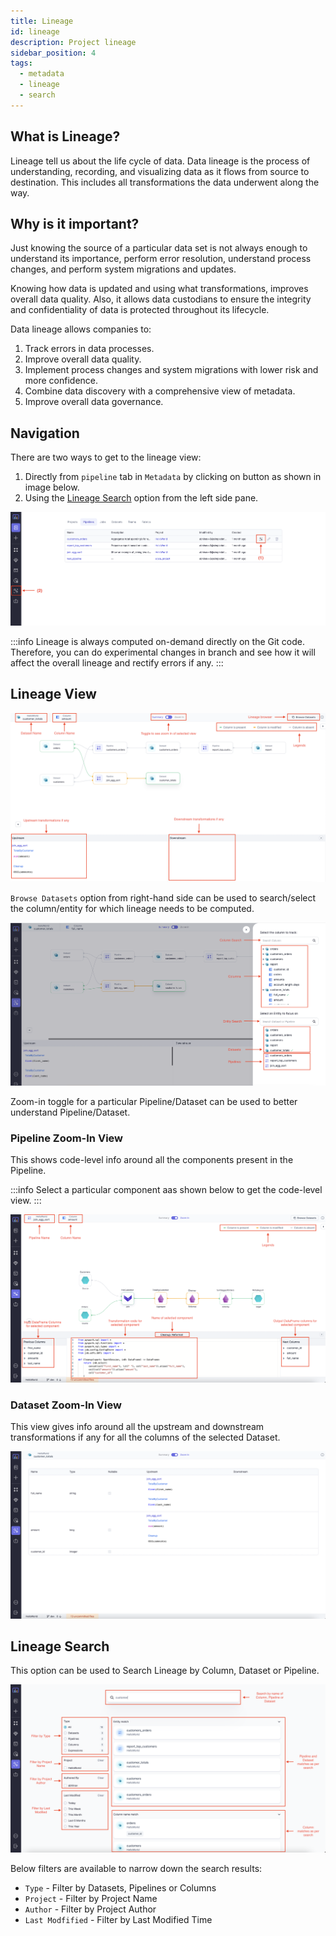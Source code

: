 ```yaml
---
title: Lineage
id: lineage
description: Project lineage
sidebar_position: 4
tags:
  - metadata
  - lineage
  - search
---
```


## What is Lineage?

Lineage tell us about the life cycle of data. Data lineage is the process of understanding, recording, and visualizing
data as it flows from source to destination. This includes all transformations the data underwent along the way.

## Why is it important?

Just knowing the source of a particular data set is not always enough to understand its importance,
perform error resolution, understand process changes, and perform system migrations and updates.

Knowing how data is updated and using what transformations, improves overall data quality.
Also, it allows data custodians to ensure the integrity and confidentiality of data is protected throughout its lifecycle.

Data lineage allows companies to:

1. Track errors in data processes.
2. Improve overall data quality.
3. Implement process changes and system migrations with lower risk and more confidence.
4. Combine data discovery with a comprehensive view of metadata.
5. Improve overall data governance.

## Navigation

There are two ways to get to the lineage view:

1. Directly from `pipeline` tab in `Metadata` by clicking on button as shown in image below.
2. Using the [Lineage Search](#lineage-search) option from the left side pane.

![How to Open Lineage](img/lineage-open-from-metadata.png)

:::info
Lineage is always computed on-demand directly on the Git code. Therefore, you can do experimental changes in branch and see how it
will affect the overall lineage and rectify errors if any.
:::

## Lineage View

![Lineage View](img/lineage-column-level-view.png)

`Browse Datasets` option from right-hand side can be used to search/select the column/entity for which lineage needs to be computed.

![Browse Datasets](img/lineage-browse-dataset.png)

Zoom-in toggle for a particular Pipeline/Dataset can be used to better understand Pipeline/Dataset.

### Pipeline Zoom-In View

This shows code-level info around all the components present in the Pipeline.

:::info
Select a particular component aas shown below to get the code-level view.
:::

![Pipeline zoom-in](img/lineage-pipeline-zoom-in.png)

### Dataset Zoom-In View

This view gives info around all the upstream and downstream transformations if any for all the columns of the selected Dataset.

![Dataset zoom-in](img/lineage-dataset-zoom-in.png)

## Lineage Search

This option can be used to Search Lineage by Column, Dataset or Pipeline.

![Lineage Search](img/lineage-search-high-level-view.png)

Below filters are available to narrow down the search results:

- `Type` - Filter by Datasets, Pipelines or Columns
- `Project` - Filter by Project Name
- `Author` - Filter by Project Author
- `Last Modfified` - Filter by Last Modified Time
